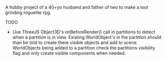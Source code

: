 A hobby project of a 40+yo husband and father of two to make a loot grinding roguelite rpg.

TODO
* Use ThreeJS Object3D's onBeforeRender() call in partitions to detect when a partition is in view. Existing WorldObject's in the partition should than be told to create there visible objects and add to scene. WorldObjects being added to a partition check the partitions visibility flag and only create visible components when needed.


